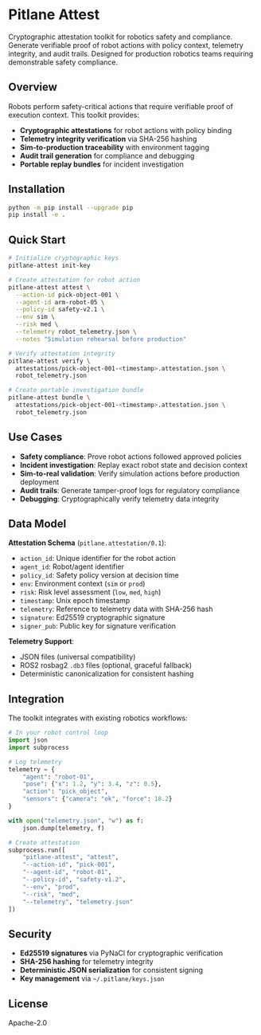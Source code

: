 # Pitlane Attest

Cryptographic attestation toolkit for robotics safety and compliance. Generate verifiable proof of robot actions with policy context, telemetry integrity, and audit trails. Designed for production robotics teams requiring demonstrable safety compliance.

## Overview

Robots perform safety-critical actions that require verifiable proof of execution context. This toolkit provides:

- **Cryptographic attestations** for robot actions with policy binding
- **Telemetry integrity verification** via SHA-256 hashing
- **Sim-to-production traceability** with environment tagging
- **Audit trail generation** for compliance and debugging
- **Portable replay bundles** for incident investigation

## Installation

```bash
python -m pip install --upgrade pip
pip install -e .
```

## Quick Start

```bash
# Initialize cryptographic keys
pitlane-attest init-key

# Create attestation for robot action
pitlane-attest attest \
  --action-id pick-object-001 \
  --agent-id arm-robot-05 \
  --policy-id safety-v2.1 \
  --env sim \
  --risk med \
  --telemetry robot_telemetry.json \
  --notes "Simulation rehearsal before production"

# Verify attestation integrity
pitlane-attest verify \
  attestations/pick-object-001-<timestamp>.attestation.json \
  robot_telemetry.json

# Create portable investigation bundle
pitlane-attest bundle \
  attestations/pick-object-001-<timestamp>.attestation.json \
  robot_telemetry.json
```

## Use Cases

- **Safety compliance**: Prove robot actions followed approved policies
- **Incident investigation**: Replay exact robot state and decision context
- **Sim-to-real validation**: Verify simulation actions before production deployment
- **Audit trails**: Generate tamper-proof logs for regulatory compliance
- **Debugging**: Cryptographically verify telemetry data integrity

## Data Model

**Attestation Schema** (`pitlane.attestation/0.1`):
- `action_id`: Unique identifier for the robot action
- `agent_id`: Robot/agent identifier
- `policy_id`: Safety policy version at decision time
- `env`: Environment context (`sim` or `prod`)
- `risk`: Risk level assessment (`low`, `med`, `high`)
- `timestamp`: Unix epoch timestamp
- `telemetry`: Reference to telemetry data with SHA-256 hash
- `signature`: Ed25519 cryptographic signature
- `signer_pub`: Public key for signature verification

**Telemetry Support**:
- JSON files (universal compatibility)
- ROS2 rosbag2 `.db3` files (optional, graceful fallback)
- Deterministic canonicalization for consistent hashing

## Integration

The toolkit integrates with existing robotics workflows:

```python
# In your robot control loop
import json
import subprocess

# Log telemetry
telemetry = {
    "agent": "robot-01",
    "pose": {"x": 1.2, "y": 3.4, "z": 0.5},
    "action": "pick_object",
    "sensors": {"camera": "ok", "force": 18.2}
}

with open("telemetry.json", "w") as f:
    json.dump(telemetry, f)

# Create attestation
subprocess.run([
    "pitlane-attest", "attest",
    "--action-id", "pick-001",
    "--agent-id", "robot-01", 
    "--policy-id", "safety-v1.2",
    "--env", "prod",
    "--risk", "med",
    "--telemetry", "telemetry.json"
])
```

## Security

- **Ed25519 signatures** via PyNaCl for cryptographic verification
- **SHA-256 hashing** for telemetry integrity
- **Deterministic JSON serialization** for consistent signing
- **Key management** via `~/.pitlane/keys.json`

## License

Apache-2.0
